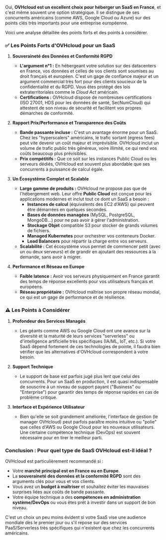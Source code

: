 Oui, **OVHcloud est un excellent choix pour héberger un SaaS en France**, et c'est même souvent une option stratégique. Il se distingue de ses concurrents américains (comme AWS, Google Cloud ou Azure) sur des points clés très importants pour une entreprise européenne.

Voici une analyse détaillée des points forts et des points à considérer.

### ✅ Les Points Forts d'OVHcloud pour un SaaS

1.  **Souveraineté des Données et Conformité RGPD**
    * **L'argument n°1 :** En hébergeant votre solution sur des datacenters en France, vos données et celles de vos clients sont soumises au droit français et européen. C'est un gage de confiance majeur et un argument commercial très fort pour des clients soucieux de la confidentialité et du RGPD. Vous êtes protégé des lois extraterritoriales comme le *Cloud Act* américain.
    * **Certifications :** OVHcloud dispose de nombreuses certifications (ISO 27001, HDS pour les données de santé, SecNumCloud) qui attestent de son niveau de sécurité et facilitent vos propres démarches de conformité.

2.  **Rapport Prix/Performance et Transparence des Coûts**
    * **Bande passante incluse :** C'est un avantage énorme pour un SaaS. Chez les "hyperscalers" américains, le trafic sortant (egress fees) peut vite devenir un coût majeur et imprévisible. OVHcloud inclut un volume de trafic public très généreux, voire illimité, ce qui rend vos coûts beaucoup plus prévisibles.
    * **Prix compétitifs :** Que ce soit sur les instances Public Cloud ou les serveurs dédiés, OVHcloud est souvent plus abordable que ses concurrents à puissance de calcul égale.

3.  **Un Écosystème Complet et Scalable**
    * **Large gamme de produits :** OVHcloud ne propose pas que de l'hébergement web. Leur offre **Public Cloud** est conçue pour les applications modernes et inclut tout ce dont un SaaS a besoin :
        * **Instances de calcul** (équivalents des EC2 d'AWS) qui peuvent être démarrées en quelques secondes.
        * **Bases de données managées** (MySQL, PostgreSQL, MongoDB...) pour ne pas avoir à gérer l'administration.
        * **Stockage Objet** compatible S3 pour stocker de grands volumes de fichiers.
        * **Managed Kubernetes** pour orchestrer vos conteneurs Docker.
        * **Load Balancers** pour répartir la charge entre vos serveurs.
    * **Scalabilité :** Cet écosystème vous permet de commencer petit (avec un ou deux serveurs) et de grandir en ajoutant des ressources à la demande, sans avoir à migrer.

4.  **Performance et Réseau en Europe**
    * **Faible latence :** Avoir vos serveurs physiquement en France garantit des temps de réponse excellents pour vos utilisateurs français et européens.
    * **Réseau propriétaire :** OVHcloud maîtrise son propre réseau mondial, ce qui est un gage de performance et de résilience.

### ⚠️ Les Points à Considérer

1.  **Profondeur des Services Managés**
    * Les géants comme AWS ou Google Cloud ont une avance sur la diversité et la maturité de leurs services "serverless" ou d'intelligence artificielle très spécifiques (IA/ML, IoT, etc.). Si votre SaaS dépend fortement de ces technologies de pointe, il faudra bien vérifier que les alternatives d'OVHcloud correspondent à votre besoin.

2.  **Support Technique**
    * Le support de base est parfois jugé plus lent que celui des concurrents. Pour un SaaS en production, il est quasi indispensable de souscrire à un niveau de support payant ("Business" ou "Enterprise") pour garantir des temps de réponse rapides en cas de problème critique.

3.  **Interface et Expérience Utilisateur**
    * Bien qu'elle se soit grandement améliorée, l'interface de gestion (le manager OVHcloud) peut parfois paraître moins intuitive ou "polie" que celles d'AWS ou Google Cloud pour les nouveaux utilisateurs. Une certaine compétence technique (DevOps) est souvent nécessaire pour en tirer le meilleur parti.

### Conclusion : Pour quel type de SaaS OVHcloud est-il idéal ?

OVHcloud est particulièrement recommandé si :
* Votre **marché principal est en France ou en Europe**.
* La **souveraineté des données et la conformité RGPD** sont des arguments clés pour vous et vos clients.
* Vous avez un **budget à maîtriser** et souhaitez éviter les mauvaises surprises liées aux coûts de bande passante.
* Votre équipe technique a des **compétences en administration système/DevOps** ou vous êtes prêt à investir dans un support de bon niveau.

C'est un choix un peu moins évident si votre SaaS vise une audience mondiale dès le premier jour ou s'il repose sur des services PaaS/Serverless très spécifiques qui n'existent que chez les concurrents américains.

